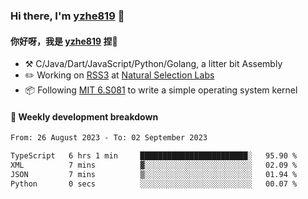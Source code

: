 ### Hi there, I'm [yzhe819](https://github.com/yzhe819) 👋

#### 你好呀，我是 [yzhe819](https://github.com/yzhe819) 捏👋

- :hammer_and_pick: C/Java/Dart/JavaScript/Python/Golang, a litter bit Assembly
- :pencil2: Working on [RSS3](https://github.com/NaturalSelectionLabs/RSS3) at [Natural Selection Labs](https://github.com/NaturalSelectionLabs)
- 📦 Following [MIT 6.S081](https://pdos.csail.mit.edu/6.S081/2020/) to write a simple operating system kernel



#### 📝 Weekly development breakdown

<!--START_SECTION:waka-->

```txt
From: 26 August 2023 - To: 02 September 2023

TypeScript   6 hrs 1 min     ████████████████████████░   95.90 %
XML          7 mins          ▓░░░░░░░░░░░░░░░░░░░░░░░░   02.09 %
JSON         7 mins          ▒░░░░░░░░░░░░░░░░░░░░░░░░   01.94 %
Python       0 secs          ░░░░░░░░░░░░░░░░░░░░░░░░░   00.07 %
```

<!--END_SECTION:waka-->



